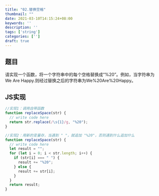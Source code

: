 ```yaml
---
title: "02.替换空格"
thumbnail: ""
date: 2021-03-10T14:15:24+08:00
keywords: ''
description: ''
tags: ['string']
categories: ['']
draft: true
---
```


## 题目

请实现一个函数，将一个字符串中的每个空格替换成“%20”。例如，当字符串为We Are Happy.则经过替换之后的字符串为We%20Are%20Happy。

## JS实现

```javascript
//实现1：调用自带函数
function replaceSpace(str) {
  // write code here
  return str.replace(/\s{1}/g, "%20");
}

//实现2：用新的变量存，当遇到 " "，就追加 "%20"，否则遇到什么追加什么
function replaceSpace(str) {
  // write code here
  let result = "";
  for (let i = 0; i < str.length; i++) {
    if (str[i] === " ") {
      result += "%20";
    } else {
      result += str[i];
    }
  }
  return result;
}
```